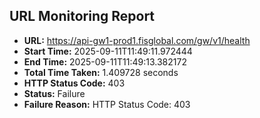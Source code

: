 ## URL Monitoring Report

- **URL:** https://api-gw1-prod1.fisglobal.com/gw/v1/health
- **Start Time:** 2025-09-11T11:49:11.972444
- **End Time:** 2025-09-11T11:49:13.382172
- **Total Time Taken:** 1.409728 seconds
- **HTTP Status Code:** 403
- **Status:** Failure
- **Failure Reason:** HTTP Status Code: 403
